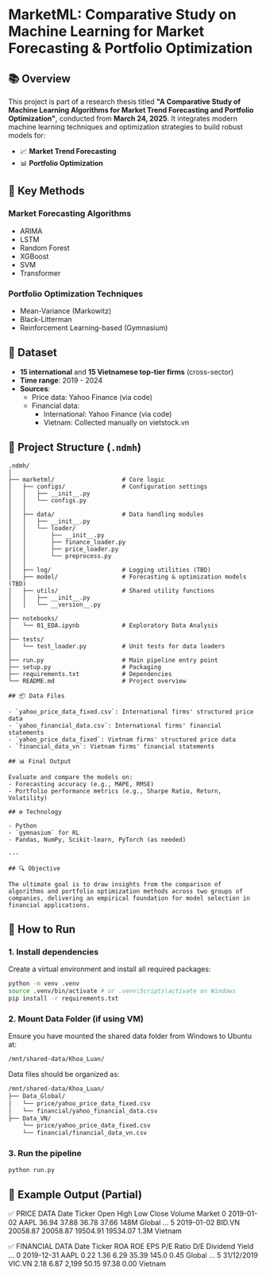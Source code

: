 # MarketML: Comparative Study on Machine Learning for Market Forecasting & Portfolio Optimization

## 📚 Overview

This project is part of a research thesis titled **"A Comparative Study of Machine Learning Algorithms for Market Trend Forecasting and Portfolio Optimization"**, conducted from **March 24, 2025**. It integrates modern machine learning techniques and optimization strategies to build robust models for:

- 📈 **Market Trend Forecasting**
- 📊 **Portfolio Optimization**

## 🧠 Key Methods

### Market Forecasting Algorithms
- ARIMA
- LSTM
- Random Forest
- XGBoost
- SVM
- Transformer

### Portfolio Optimization Techniques
- Mean-Variance (Markowitz)
- Black-Litterman
- Reinforcement Learning-based (Gymnasium)

## 🏢 Dataset

- **15 international** and **15 Vietnamese top-tier firms** (cross-sector)
- **Time range**: 2019 - 2024
- **Sources**:
  - Price data: Yahoo Finance (via code)
  - Financial data: 
    - International: Yahoo Finance (via code)
    - Vietnam: Collected manually on vietstock.vn

## 📁 Project Structure (`.ndmh`)

```plaintext
.ndmh/
│
├── marketml/                   # Core logic
│   ├── configs/                # Configuration settings
│   │   ├── __init__.py
│   │   └── configs.py
│   │
│   ├── data/                   # Data handling modules
│   │   ├── __init__.py
│   │   └── loader/
│   │       ├── __init__.py
│   │       ├── finance_loader.py
│   │       ├── price_loader.py
│   │       └── preprocess.py
│   │
│   ├── log/                    # Logging utilities (TBD)
│   ├── model/                  # Forecasting & optimization models (TBD)
│   ├── utils/                  # Shared utility functions
│   │   ├── __init__.py
│   │   └── __version__.py
│
├── notebooks/
│   └── 01_EDA.ipynb            # Exploratory Data Analysis
│
├── tests/
│   └── test_loader.py          # Unit tests for data loaders
│
├── run.py                      # Main pipeline entry point
├── setup.py                    # Packaging
├── requirements.txt            # Dependencies
└── README.md                   # Project overview

## 📦 Data Files

- `yahoo_price_data_fixed.csv`: International firms' structured price data
- `yahoo_financial_data.csv`: International firms' financial statements
- `yahoo_price_data_fixed`: Vietnam firms' structured price data
- `financial_data_vn`: Vietnam firms' financial statements

## 📊 Final Output

Evaluate and compare the models on:
- Forecasting accuracy (e.g., MAPE, RMSE)
- Portfolio performance metrics (e.g., Sharpe Ratio, Return, Volatility)

## ⚙️ Technology

- Python
- `gymnasium` for RL
- Pandas, NumPy, Scikit-learn, PyTorch (as needed)

---

## 🔍 Objective

The ultimate goal is to draw insights from the comparison of algorithms and portfolio optimization methods across two groups of companies, delivering an empirical foundation for model selection in financial applications.

```

## 🚀 How to Run

### 1. Install dependencies

Create a virtual environment and install all required packages:

```bash
python -m venv .venv
source .venv/bin/activate # or .venv\Scripts\activate on Windows
pip install -r requirements.txt
```

### 2. Mount Data Folder (if using VM)

Ensure you have mounted the shared data folder from Windows to Ubuntu at:

```bash
/mnt/shared-data/Khoa_Luan/
```

Data files should be organized as:

```bash
/mnt/shared-data/Khoa_Luan/
├── Data_Global/
│   └── price/yahoo_price_data_fixed.csv
│   └── financial/yahoo_financial_data.csv
├── Data_VN/
    └── price/yahoo_price_data_fixed.csv
    └── financial/financial_data_vn.csv
```

### 3. Run the pipeline

```bash
python run.py
```

## 🔬 Example Output (Partial)
✅ PRICE DATA
        Date    Ticker    Open     High     Low     Close    Volume   Market
0  2019-01-02   AAPL     36.94    37.88    36.78    37.66    148M     Global
...
5  2019-01-02  BID.VN  20058.87  20058.87 19504.91 19534.07  1.3M     Vietnam

✅ FINANCIAL DATA
        Date   Ticker   ROA   ROE   EPS   P/E Ratio   D/E   Dividend Yield ...
0  2019-12-31  AAPL    0.22  1.36  6.29    35.39     145.0      0.45         Global
...
5  31/12/2019 VIC.VN  2.18  6.87  2,199   50.15       97.38      0.00        Vietnam
